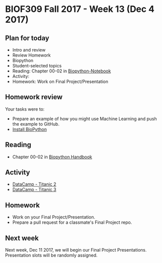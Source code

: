 # BIOF309 Fall 2017 - Week 13 (Dec 4 2017)

## Plan for today

* Intro and review
* Review Homework
* Biopython
* Student-selected topics
* Reading: Chapter 00-02 in [Biopython-Notebook](https://github.com/tiagoantao/biopython-notebook/tree/master/notebooks)
* Activity:
* Homework: Work on Final Project/Presentation

## Homework review

Your tasks were to:
* Prepare an example of how you might use Machine Learning and push the example to GitHub.
* [Install BioPython](http://biopython.org/DIST/docs/tutorial/Tutorial.html#htoc4)

## Reading

* Chapter 00-02 in [Biopython Handbook](https://github.com/tiagoantao/biopython-notebook/tree/master/notebooks)

## Activity

* [DataCamp - Titanic 2](https://campus.datacamp.com/courses/kaggle-python-tutorial-on-machine-learning/predicting-with-decision-trees)
* [DataCamp - Titanic 3](https://campus.datacamp.com/courses/kaggle-python-tutorial-on-machine-learning/improving-your-predictions-through-random-forests)

## Homework

*  Work on your Final Project/Presentation.
*  Prepare a pull request for a classmate's Final Project repo.

## Next week

Next week, Dec 11 2017, we will begin our Final Project Presentations.
Presentation slots will be randomly assigned.
